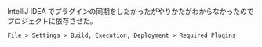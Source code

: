 IntelliJ IDEA でプラグインの同期をしたかったがやりかたがわからなかったのでプロジェクトに依存させた。

`File > Settings > Build, Execution, Deployment > Required Plugins`

